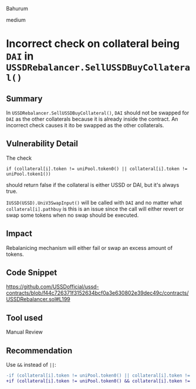 Bahurum

medium

# Incorrect check on collateral being `DAI` in `USSDRebalancer.SellUSSDBuyCollateral()`

## Summary
In `USSDRebalancer.SellUSSDBuyCollateral()`, `DAI` should not be swapped for `DAI` as the other collaterals because it is already inside the contract. An incorrect check causes it ito be swapped as the other collaterals.

## Vulnerability Detail
The check

```solidity
if (collateral[i].token != uniPool.token0() || collateral[i].token != uniPool.token1())
```
should return false if the collateral is either USSD or DAI, but it's always true.

`IUSSD(USSD).UniV3SwapInput()` will be called with `DAI` and no matter what `collateral[i].pathbuy` is this is an issue since the call will either revert or swap some tokens when no swap should be executed.

## Impact
Rebalanicing mechanism will either fail or swap an excess amount of tokens.

## Code Snippet
https://github.com/USSDofficial/ussd-contracts/blob/f44c726371f3152634bcf0a3e630802e39dec49c/contracts/USSDRebalancer.sol#L199
## Tool used

Manual Review

## Recommendation
Use `&&` instead of `||`:

```diff
-if (collateral[i].token != uniPool.token0() || collateral[i].token != uniPool.token1())
+if (collateral[i].token != uniPool.token0() && collateral[i].token != uniPool.token1())
```